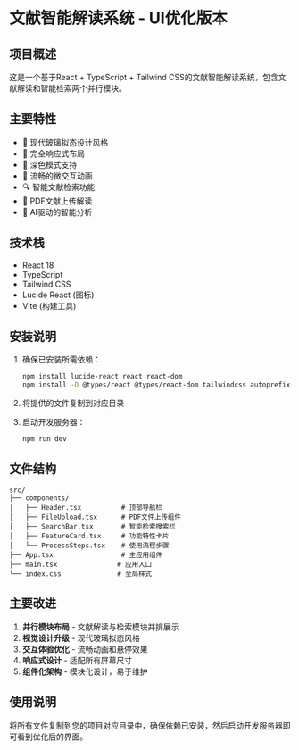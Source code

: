 # 文献智能解读系统 - UI优化版本

## 项目概述
这是一个基于React + TypeScript + Tailwind CSS的文献智能解读系统，包含文献解读和智能检索两个并行模块。

## 主要特性
- 🎨 现代玻璃拟态设计风格
- 📱 完全响应式布局
- 🌙 深色模式支持
- 💫 流畅的微交互动画
- 🔍 智能文献检索功能
- 📄 PDF文献上传解读
- 🤖 AI驱动的智能分析

## 技术栈
- React 18
- TypeScript
- Tailwind CSS
- Lucide React (图标)
- Vite (构建工具)

## 安装说明
1. 确保已安装所需依赖：
   ```bash
   npm install lucide-react react react-dom
   npm install -D @types/react @types/react-dom tailwindcss autoprefixer postcss
   ```

2. 将提供的文件复制到对应目录

3. 启动开发服务器：
   ```bash
   npm run dev
   ```

## 文件结构
```
src/
├── components/
│   ├── Header.tsx          # 顶部导航栏
│   ├── FileUpload.tsx      # PDF文件上传组件
│   ├── SearchBar.tsx       # 智能检索搜索栏
│   ├── FeatureCard.tsx     # 功能特性卡片
│   └── ProcessSteps.tsx    # 使用流程步骤
├── App.tsx                 # 主应用组件
├── main.tsx               # 应用入口
└── index.css              # 全局样式
```

## 主要改进
1. **并行模块布局** - 文献解读与检索模块并排展示
2. **视觉设计升级** - 现代玻璃拟态风格
3. **交互体验优化** - 流畅动画和悬停效果
4. **响应式设计** - 适配所有屏幕尺寸
5. **组件化架构** - 模块化设计，易于维护

## 使用说明
将所有文件复制到您的项目对应目录中，确保依赖已安装，然后启动开发服务器即可看到优化后的界面。
